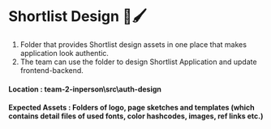 # Shortlist Design 🏫🖌

1. Folder that provides Shortlist design assets in one place that makes application look authentic.
2. The team can use the folder to design Shortlist Application and update frontend-backend.

#### Location : team-2-inperson\src\auth-design
#### Expected Assets : Folders of logo, page sketches and templates (which contains detail files of used fonts, color hashcodes, images, ref links etc.)
